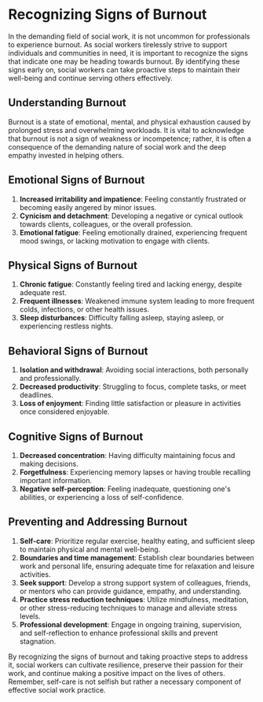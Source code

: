 Recognizing Signs of Burnout
=======================================

In the demanding field of social work, it is not uncommon for professionals to experience burnout. As social workers tirelessly strive to support individuals and communities in need, it is important to recognize the signs that indicate one may be heading towards burnout. By identifying these signs early on, social workers can take proactive steps to maintain their well-being and continue serving others effectively.

Understanding Burnout
---------------------

Burnout is a state of emotional, mental, and physical exhaustion caused by prolonged stress and overwhelming workloads. It is vital to acknowledge that burnout is not a sign of weakness or incompetence; rather, it is often a consequence of the demanding nature of social work and the deep empathy invested in helping others.

Emotional Signs of Burnout
--------------------------

1. **Increased irritability and impatience**: Feeling constantly frustrated or becoming easily angered by minor issues.
2. **Cynicism and detachment**: Developing a negative or cynical outlook towards clients, colleagues, or the overall profession.
3. **Emotional fatigue**: Feeling emotionally drained, experiencing frequent mood swings, or lacking motivation to engage with clients.

Physical Signs of Burnout
-------------------------

1. **Chronic fatigue**: Constantly feeling tired and lacking energy, despite adequate rest.
2. **Frequent illnesses**: Weakened immune system leading to more frequent colds, infections, or other health issues.
3. **Sleep disturbances**: Difficulty falling asleep, staying asleep, or experiencing restless nights.

Behavioral Signs of Burnout
---------------------------

1. **Isolation and withdrawal**: Avoiding social interactions, both personally and professionally.
2. **Decreased productivity**: Struggling to focus, complete tasks, or meet deadlines.
3. **Loss of enjoyment**: Finding little satisfaction or pleasure in activities once considered enjoyable.

Cognitive Signs of Burnout
--------------------------

1. **Decreased concentration**: Having difficulty maintaining focus and making decisions.
2. **Forgetfulness**: Experiencing memory lapses or having trouble recalling important information.
3. **Negative self-perception**: Feeling inadequate, questioning one's abilities, or experiencing a loss of self-confidence.

Preventing and Addressing Burnout
---------------------------------

1. **Self-care**: Prioritize regular exercise, healthy eating, and sufficient sleep to maintain physical and mental well-being.
2. **Boundaries and time management**: Establish clear boundaries between work and personal life, ensuring adequate time for relaxation and leisure activities.
3. **Seek support**: Develop a strong support system of colleagues, friends, or mentors who can provide guidance, empathy, and understanding.
4. **Practice stress reduction techniques**: Utilize mindfulness, meditation, or other stress-reducing techniques to manage and alleviate stress levels.
5. **Professional development**: Engage in ongoing training, supervision, and self-reflection to enhance professional skills and prevent stagnation.

By recognizing the signs of burnout and taking proactive steps to address it, social workers can cultivate resilience, preserve their passion for their work, and continue making a positive impact on the lives of others. Remember, self-care is not selfish but rather a necessary component of effective social work practice.
